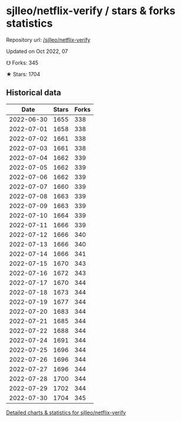# sjlleo/netflix-verify / stars & forks statistics

Repository url: [/sjlleo/netflix-verify](https://github.com/sjlleo/netflix-verify)

Updated on Oct 2022, 07

☋ Forks: 345

★ Stars: 1704

## Historical data
| Date | Stars | Forks |
|------|-------|-------|
| 2022-06-30 | 1655 | 338 | 
| 2022-07-01 | 1658 | 338 | 
| 2022-07-02 | 1661 | 338 | 
| 2022-07-03 | 1661 | 338 | 
| 2022-07-04 | 1662 | 339 | 
| 2022-07-05 | 1662 | 339 | 
| 2022-07-06 | 1662 | 339 | 
| 2022-07-07 | 1660 | 339 | 
| 2022-07-08 | 1663 | 339 | 
| 2022-07-09 | 1663 | 339 | 
| 2022-07-10 | 1664 | 339 | 
| 2022-07-11 | 1666 | 339 | 
| 2022-07-12 | 1666 | 340 | 
| 2022-07-13 | 1666 | 340 | 
| 2022-07-14 | 1666 | 341 | 
| 2022-07-15 | 1670 | 343 | 
| 2022-07-16 | 1672 | 343 | 
| 2022-07-17 | 1670 | 344 | 
| 2022-07-18 | 1673 | 344 | 
| 2022-07-19 | 1677 | 344 | 
| 2022-07-20 | 1683 | 344 | 
| 2022-07-21 | 1685 | 344 | 
| 2022-07-22 | 1688 | 344 | 
| 2022-07-24 | 1691 | 344 | 
| 2022-07-25 | 1696 | 344 | 
| 2022-07-26 | 1696 | 344 | 
| 2022-07-27 | 1696 | 344 | 
| 2022-07-28 | 1700 | 344 | 
| 2022-07-29 | 1702 | 344 | 
| 2022-07-30 | 1704 | 345 | 


[Detailed charts & statistics for sjlleo/netflix-verify](https://reviewgithub.com/rep/sjlleo/netflix-verify)
